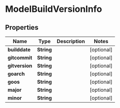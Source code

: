 # ModelBuildVersionInfo

## Properties
Name | Type | Description | Notes
------------ | ------------- | ------------- | -------------
**builddate** | **String** |  |  [optional]
**gitcommit** | **String** |  |  [optional]
**gitversion** | **String** |  |  [optional]
**goarch** | **String** |  |  [optional]
**goos** | **String** |  |  [optional]
**major** | **String** |  |  [optional]
**minor** | **String** |  |  [optional]
